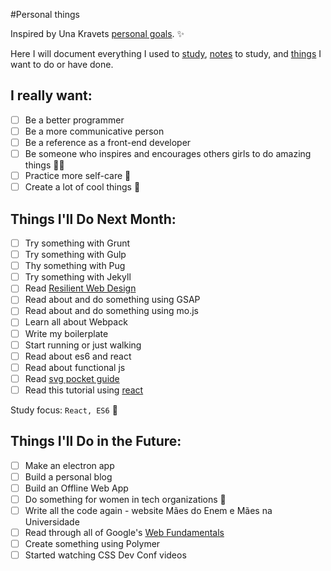 #Personal things

Inspired by Una Kravets [personal goals](http://una.im/personal-goals-guide). :sparkles:

Here I will document everything I used to [study](/links), [notes](/notes) to study, and [things](/tasks) I want to do or have done.

## I really want:

- [ ] Be a better programmer
- [ ] Be a more communicative person
- [ ] Be a reference as a front-end developer
- [ ] Be someone who inspires and encourages others girls to do amazing things :sparkling_heart::sparkles:
- [ ] Practice more self-care :tulip:
- [ ] Create a lot of cool things :whale:

## Things I'll Do Next Month:

- [ ] Try something with Grunt
- [ ] Try something with Gulp
- [ ] Thy something with Pug
- [ ] Try something with Jekyll
- [ ] Read [Resilient Web Design](https://resilientwebdesign.com/)
- [ ] Read about and do something using GSAP
- [ ] Read about and do something using mo.js
- [ ] Learn all about Webpack
- [ ] Write my boilerplate
- [ ] Start running or just walking
- [ ] Read about es6 and react
- [ ] Read about functional js
- [ ] Read [svg pocket guide](http://svgpocketguide.com/book/)
- [ ] Read this tutorial using [react](http://codepen.io/anuragasaurus/post/react-basics-making-a-markdown-parser)

Study focus: <code>React, ES6</code> :rocket:

## Things I'll Do in the Future:

- [ ] Make an electron app
- [ ] Build a personal blog
- [ ] Build an Offline Web App
- [ ] Do something for women in tech organizations :sunflower:
- [ ] Write all the code again - website Mães do Enem e Mães na Universidade
- [ ] Read through all of Google's [Web Fundamentals](https://developers.google.com/web/fundamentals/)
- [ ] Create something using Polymer
- [ ] Started watching CSS Dev Conf videos
